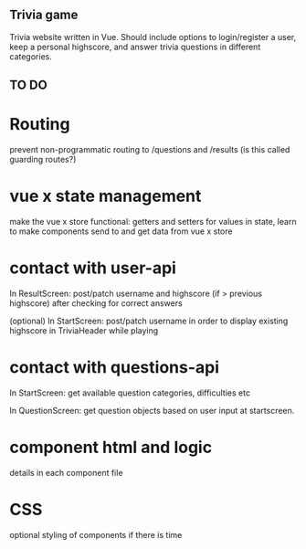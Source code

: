 ## Trivia game
Trivia website written in Vue. Should include options to login/register a user, keep a personal highscore, and answer trivia questions in different categories.

## TO DO

# Routing
prevent non-programmatic routing to /questions and /results (is this called guarding routes?)

# vue x state management
make the vue x store functional:
    getters and setters for values in state, learn to make components send to and get data from vue x store

# contact with user-api
In ResultScreen:
  post/patch username and highscore (if > previous highscore) after checking for correct answers

(optional) In StartScreen:
    post/patch username in order to display existing highscore in TriviaHeader while playing

# contact with questions-api
In StartScreen:
    get available question categories, difficulties etc

In QuestionScreen:
    get question objects based on user input at startscreen.

# component html and logic
details in each component file

# CSS
optional styling of components if there is time